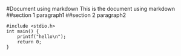 #Document using markdown
This is the document using markdown
##section 1
paragraph1
##section 2
paragraph2
```clike
#include <stdio.h>
int main() {
    printf("hello\n");
    return 0;
}
```
